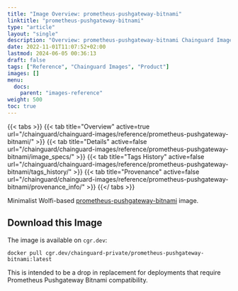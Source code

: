 ```yaml
---
title: "Image Overview: prometheus-pushgateway-bitnami"
linktitle: "prometheus-pushgateway-bitnami"
type: "article"
layout: "single"
description: "Overview: prometheus-pushgateway-bitnami Chainguard Image"
date: 2022-11-01T11:07:52+02:00
lastmod: 2024-06-05 00:36:13
draft: false
tags: ["Reference", "Chainguard Images", "Product"]
images: []
menu: 
  docs: 
    parent: "images-reference"
weight: 500
toc: true
---
```


{{< tabs >}}
{{< tab title="Overview" active=true url="/chainguard/chainguard-images/reference/prometheus-pushgateway-bitnami/" >}}
{{< tab title="Details" active=false url="/chainguard/chainguard-images/reference/prometheus-pushgateway-bitnami/image_specs/" >}}
{{< tab title="Tags History" active=false url="/chainguard/chainguard-images/reference/prometheus-pushgateway-bitnami/tags_history/" >}}
{{< tab title="Provenance" active=false url="/chainguard/chainguard-images/reference/prometheus-pushgateway-bitnami/provenance_info/" >}}
{{</ tabs >}}



<!--overview:start-->
Minimalist Wolfi-based [prometheus-pushgateway-bitnami](https://github.com/prometheus/pushgateway) image.
<!--overview:end-->

## Download this Image

The image is available on `cgr.dev`:

```
docker pull cgr.dev/chainguard-private/prometheus-pushgateway-bitnami:latest
```


<!--body:start-->
 This is intended to be a drop in replacement for deployments that require Prometheus Pushgateway Bitnami compatibility.
<!--body:end-->

